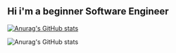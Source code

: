 ## Hi i'm a beginner Software Engineer

[![Anurag's GitHub stats](https://github-readme-stats.vercel.app/api?username=black-fen1x&show_icons=true&hide=commits&theme=radical)](https://github.com/black-fen1x)

![Anurag's GitHub stats](https://github-readme-stats.vercel.app/api?username=black-fen1x&count_private=true)
<!--
**black-fen1x/black-fen1x** is a ✨ _special_ ✨ repository because its `README.md` (this file) appears on your GitHub profile.

Here are some ideas to get you started:

- 🔭 I’m currently working on ...
- 🌱 I’m currently learning ...
- 👯 I’m looking to collaborate on ...
- 🤔 I’m looking for help with ...
- 💬 Ask me about ...
- 📫 How to reach me: ...
- 😄 Pronouns: ...
- ⚡ Fun fact: ...
-->
